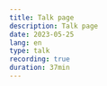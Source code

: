 ```yaml
---
title: Talk page
description: Talk page
date: 2023-05-25
lang: en
type: talk
recording: true
duration: 37min
---
```

